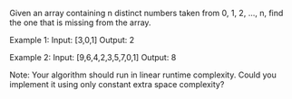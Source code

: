 Given an array containing n distinct numbers taken from 0, 1, 2, ..., n, find the one that is missing from the array.

Example 1:
Input: [3,0,1]
Output: 2

Example 2:
Input: [9,6,4,2,3,5,7,0,1]
Output: 8

Note:
Your algorithm should run in linear runtime complexity. Could you implement it using only constant extra space complexity?